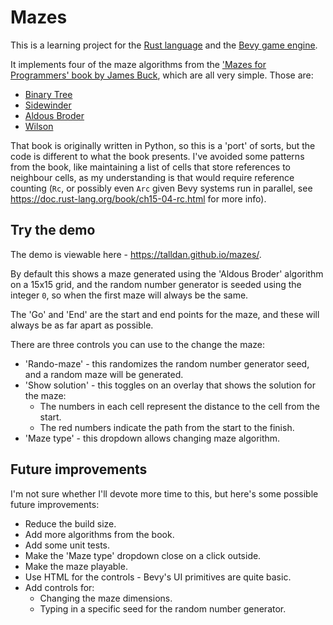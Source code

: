 # Mazes

This is a learning project for the [Rust language](https://www.rust-lang.org/) and the [Bevy game engine](https://bevyengine.org/).

It implements four of the maze algorithms from the ['Mazes for Programmers' book by James Buck](http://www.mazesforprogrammers.com/), which are all very simple. Those are:
- [Binary Tree](https://weblog.jamisbuck.org/2011/2/1/maze-generation-binary-tree-algorithm)
- [Sidewinder](https://weblog.jamisbuck.org/2011/2/3/maze-generation-sidewinder-algorithm)
- [Aldous Broder](https://weblog.jamisbuck.org/2011/1/17/maze-generation-aldous-broder-algorithm)
- [Wilson](https://weblog.jamisbuck.org/2011/1/20/maze-generation-wilson-s-algorithm)

That book is originally written in Python, so this is a 'port' of sorts, but the code is different to what the book presents. I've avoided some patterns from the book, like maintaining a list of cells that store references to neighbour cells, as my understanding is that would require reference counting (`Rc`, or possibly even `Arc` given Bevy systems run in parallel, see https://doc.rust-lang.org/book/ch15-04-rc.html for more info).

## Try the demo

The demo is viewable here - https://talldan.github.io/mazes/.

By default this shows a maze generated using the 'Aldous Broder' algorithm on a 15x15 grid, and the random number generator is seeded using the integer `0`, so when the first maze will always be the same.

The 'Go' and 'End' are the start and end points for the maze, and these will always be as far apart as possible.

There are three controls you can use to the change the maze:
- 'Rando-maze' - this randomizes the random number generator seed, and a random maze will be generated.
- 'Show solution' - this toggles on an overlay that shows the solution for the maze:
    - The numbers in each cell represent the distance to the cell from the start.
    - The red numbers indicate the path from the start to the finish.
- 'Maze type' - this dropdown allows changing maze algorithm.

## Future improvements

I'm not sure whether I'll devote more time to this, but here's some possible future improvements:

- Reduce the build size.
- Add more algorithms from the book.
- Add some unit tests.
- Make the 'Maze type' dropdown close on a click outside.
- Make the maze playable.
- Use HTML for the controls - Bevy's UI primitives are quite basic.
- Add controls for:
    - Changing the maze dimensions.
    - Typing in a specific seed for the random number generator.
